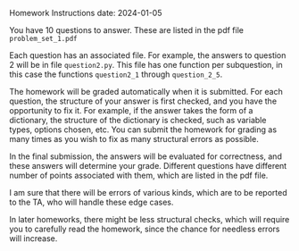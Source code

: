 Homework Instructions
date: 2024-01-05

You have 10 questions to answer. These are listed in the pdf file `problem_set_1.pdf`

Each question has an associated file. For example, the answers to question 2 will be 
in file `question2.py`. This file has one function per subquestion, in this case
the functions `question2_1` through `question_2_5`. 

The homework will be graded automatically when it is submitted. For each question, 
the structure of your answer is first checked, and you have the opportunity to fix it. 
For example, if the answer takes the form of a dictionary, the structure of the dictionary
is checked, such as variable types, options chosen, etc. You can submit the homework for grading 
as many times as you wish to fix as many structural errors as possible. 

In the final submission, the answers will be evaluated for correctness, and these answers
will determine your grade. Different questions have different number of points associated
with them, which are listed in the pdf file. 

I am sure that there will be errors of various kinds, which are to be reported to the TA, 
who will handle these edge cases. 

In later homeworks, there might be less structural checks, which will require you to carefully 
read the homework, since the chance for needless errors will increase. 
